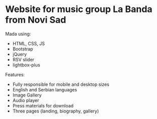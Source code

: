 # Website for music group La Banda from Novi Sad

Mada using:
- HTML, CSS, JS
- Bootstrap
- jQuery
- RSV slider
- lightbox-plus

Features:
- Fully responsible for mobile and desktop sizes
- English and Serbian languages
- Image Gallery
- Audio player
- Press materials for download
- Three pages (landing, biography, gallery)